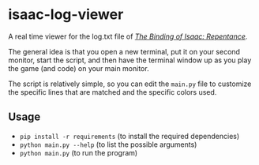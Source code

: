 # isaac-log-viewer

A real time viewer for the log.txt file of *[The Binding of Isaac: Repentance](https://store.steampowered.com/app/1426300/The_Binding_of_Isaac_Repentance/)*.

The general idea is that you open a new terminal, put it on your second monitor, start the script, and then have the terminal window up as you play the game (and code) on your main monitor.

The script is relatively simple, so you can edit the `main.py` file to customize the specific lines that are matched and the specific colors used.

## Usage

- `pip install -r requirements` (to install the required dependencies)
- `python main.py --help` (to list the possible arguments)
- `python main.py` (to run the program)
